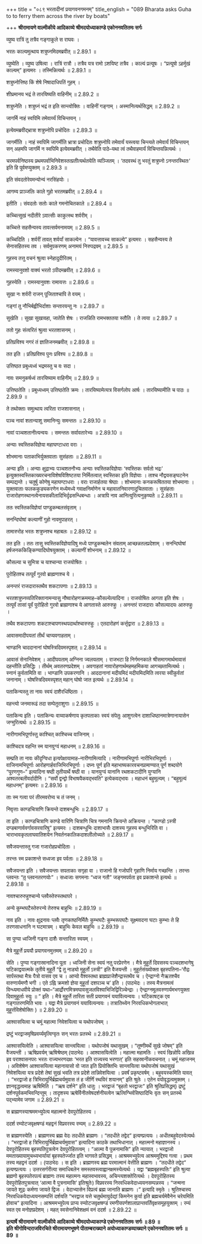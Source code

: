 +++
title = "०८९ भरतादीनां प्रयागवनगमनम्"
title_english = "089 Bharata asks Guha to to ferry them across the river by boats"

+++
**श्रीरामायणे वाल्मीकीये आदिकाव्ये श्रीमदयोध्याकाण्डे एकोननवतितमः सर्गः**

व्युष्य रात्रिं तु तत्रैव गङ्गाकूले स राघवः ।

भरतः काल्यमुत्थाय शत्रुघ्नमिदमब्रवीत् ॥ 2.89.1 ॥

व्युष्येति । व्युष्य उषित्वा । रात्रिं रात्रौ । तत्रैव यत्र रामो ऽशयिष्ट तत्रैव । काल्यं प्रत्यूषः । “प्रत्यूषो ऽहर्मुखं काल्यम्” इत्यमरः । तस्मिन्नित्यर्थः ॥ 2.89.1 ॥

शत्रुघ्नोत्तिष्ठ किं शेषे निषादाधिपतिं गुहम् ।

शीघ्रमानय भद्रं ते तारयिष्यति वाहिनीम् ॥ 2.89.2 ॥

शत्रुघ्नेति । शत्रुघ्नं भद्रं त इति सान्त्वोक्तिः । वाहिनीं गङ्गाम् । अस्मानित्यर्थसिद्धम् ॥ 2.89.2 ॥

जागर्मि नाहं स्वपिमि तमेवार्य्यं विचिन्तयन् ।

इत्येवमब्रवीद्भ्रात्रा शत्रुघ्नोपि प्रचोदितः ॥ 2.89.3 ॥

जागर्मीति । नाहं स्वपिमि जागर्मीति भ्रात्रा प्रचोदितः शत्रुघ्नोपि तमेवार्यं यस्त्वया चिन्त्यते तमेवार्यं विचिन्तयन् सन् अहमपि जागर्मि न स्वपिमि इत्येवमब्रवीत् । तथैवेति पाठे–यथा त्वं तथैवाहमार्यं विचिन्तयन्नित्यर्थः ।

चरमपर्वनिष्ठस्य प्रथमपर्वाभिनिवेशस्तत्प्रतीत्यर्थतयेति व्यञ्जितम् । ‘तदवस्थं तु भरतुं शत्रुघ्नो ऽनन्तरस्थितः’ इति हि पूर्वमप्युक्तम् ॥ 2.89.3 ॥

इति संवदतोरेवमन्योन्यं नरसिंहयोः ।

आगम्य प्राञ्जलिः काले गुहो भरतमब्रवीत् ॥ 2.89.4 ॥

इतीति । संवदतोः सतोः काले गमनोचितकाले ॥ 2.89.4 ॥

कच्चित्सुखं नदीतीरे ऽवात्सीः काकुत्स्थ शर्वरीम् ।

कच्चित्ते सहसैन्यस्य तावत्सर्वमनामयम् ॥ 2.89.5 ॥

कच्चिदिति । शर्वरीं तावत् शर्वर्यां साकल्येन । “यावत्तावच्च साकल्ये” इत्यमरः । सहसैन्यस्य ते सेनासहितस्य तव । सर्वमुपकरणम् अनामयं निरुपद्रवम् ॥ 2.89.5 ॥

गुहस्य तत्तु वचनं श्रुत्वा स्नेहादुदीरितम् ।

रामस्यानुवशो वाक्यं भरतो ऽपीदमब्रवीत् ॥ 2.89.6 ॥

गुहस्येति । रामस्यानुवशः रामायत्तः ॥ 2.89.6 ॥

सुखा नः शर्वरी राजन् पूजिताश्चापि ते वयम् ।

गङ्गां तु नौभिर्बह्वीभिर्दाशाः सन्तारयन्तु नः ॥ 2.89.7 ॥

सुखेति । सुखा सुखावहा, जातेति शेषः । राजन्निति रामभक्ततया स्तौति । ते त्वया ॥ 2.89.7 ॥

ततो गुहः संत्वरितं श्रुत्वा भरतशासनम् ।

प्रतिप्रविश्य नगरं तं ज्ञातिजनमब्रवीत् ॥ 2.89.8 ॥

तत इति । प्रतिप्रविश्य पुनः प्रविश्य ॥ 2.89.8 ॥

उत्तिष्ठत प्रबुध्यध्वं भद्रमस्तु च वः सदा ।

नावः समनुकर्षध्वं तारयिष्याम वाहिनीम् ॥ 2.89.9 ॥

उत्तिष्ठतेति । प्रबुध्यध्वम् उत्तिष्ठतेति क्रमः । तारयिष्यामेत्यत्र विसर्गलोप आर्षः । तारयिष्यामीति च पाठः ॥ 2.89.9 ॥

ते तथोक्ताः समुत्थाय त्वरिता राजशासनात् ।

पञ्च नावां शतान्याशु समानिन्युः समन्ततः ॥ 2.89.10 ॥

नावां पञ्चशतानीत्यन्वयः । समन्ततः सर्वावतारेभ्यः ॥ 2.89.10 ॥

अन्याः स्वस्तिकविज्ञेया महाघण्टाधरा वराः ।

शोभमानाः पताकाभिर्युक्तवाताः सुसंहताः ॥ 2.89.11 ॥

अन्या इति । अन्याः क्षुद्राभ्यः पञ्चशतनौभ्यः अन्याः स्वस्तिकविज्ञेयाः ‘स्वस्तिकः सर्वतो भद्रः’ इत्युक्तस्वस्तिकाख्यरचनाविशेषविशिष्टतया निर्मितत्वात् स्वस्तिका इति विज्ञेयाः । ताश्च नौद्वयसङ्घटनेन सम्पद्यन्ते । चतुर्षु कोणेषु महाघण्टाधराः । वराः राजार्हतया श्रेष्ठाः । शोभमानाः कनकरूषिततया शोभमानाः । युक्तवाताः फलककुड्यकरणेन मध्येमध्ये गवाक्षनिर्माणेन च महावातनिवारणादुचितवाताः । सुसंहताः राजारोहणस्थानत्वेनायसकीलादिभिर्दृढसन्धिबन्धाः । अत्रापि नाव आनित्युरित्यनुकृष्यते ॥ 2.89.11 ॥

ततः स्वस्तिकविज्ञेयां पाण्डुकम्बलसंवृताम् ।

सनन्दिघोषां कल्याणीं गुहो नावमुपाहरत् ।

तामारुरोह भरतः शत्रुघ्नश्च महाबलः ॥ 2.89.12 ॥

तत इति । ततः तासु स्वस्तिकविज्ञेयादिषु मध्ये पाण्डुकम्बलेन संवताम् आच्छन्नतलप्रदेशाम् । सनन्दिघोषां हर्षजनककिङ्किण्यादिघोषयुक्ताम् । कल्याणीं शोभनाम् ॥ 2.89.12 ॥

कौसल्या च सुमित्रा च याश्चान्या राजयोषितः ।

पुरोहितश्च तत्पूर्वं गुरवो ब्राह्मणाश्च ये ।

अनन्तरं राजदारास्तथैव शकटापणाः ॥ 2.89.13 ॥

भरतशत्रुघ्नव्यतिरिक्तानामन्यासु नौष्वारोहणक्रममाह–कौसल्येत्यादिना । राजयोषितः आगता इति शेषः । तत्पूर्वं तासां पूर्वं पुरोहितो गुरवो ब्राह्मणाश्च ये आगतास्ते आरुरुहुः । अनन्तरं राजदाराः कौसल्यादयः आरुरुहुः ।

तथैव शकटापणाः शकटाश्चापणस्थपदार्थाश्चारुरुहुः । एतदारोहणं कर्त्तृद्वारा ॥ 2.89.13 ॥

आवासमादीपयतां तीर्थं चाप्यवगाहताम् ।

भाण्डानि चाददानानां घोषस्त्रिदिवमस्पृशत् ॥ 2.89.14 ॥

आवासं सेनानिवेशम् । आदीपयताम् अग्निना ज्वलयताम् । राजभटा हि निर्गमनकाले श्रीसमागमार्थमावासं दहन्तीति प्रसिद्धिः । तीर्थम् अवतरणप्रदेशम् । अवगाहतां नावारोहणार्थमहमहमिकया आगच्छतामित्यर्थः । स्नानं कुर्वतामिति वा । भाण्डानि उपकरणानि । आददानानां मदीयमिदं मदीयमिदमिति त्वरया स्वीकुर्वतां जनानाम् । घोषस्त्रिदिवमस्पृशत् महान् घोषो जात इत्यर्थः ॥ 2.89.14 ॥

पताकिन्यस्तु ता नावः स्वयं दाशैरधिष्ठिताः ।

वहन्त्यो जनमारूढं तदा सम्पेतुराशुगाः ॥ 2.89.15 ॥

पताकिन्य इति । पताकिन्यः वाय्वाकर्षणाय कृतपताकाः स्वयं संपेतुः आशुगत्वेन दाशाधिष्ठानमात्रेणानायासेन जग्मुरित्यर्थः ॥ 2.89.15 ॥

नारीणामभिपूर्णास्तु काश्चित् काश्चिच्च वाजिनाम् ।

काश्चिदत्र वहन्ति स्म यानयुग्यं महाधनम् ॥ 2.89.16 ॥

सम्प्रति ता नावः कीदृग्विधा इत्यपेक्षायामाह–नारीणामित्यादि । नारीणामभिपूर्णाः नारीभिरभिपूर्णाः । वाजिनामभिपूर्णाः आरोहणार्हवाजिभिरभिपूर्णाः । दघ्नः पूर्ण इति महाभाष्यकारवचनप्रामाण्यात् पूर्ण शब्दयोगे “पूरणगुण–” इत्यादिना षष्ठी तृतीयार्थे षष्ठी वा । यानयुग्यं यानानि रथशकटादीनि युग्यानि अश्वतरबलीवर्दादीनि । “सर्वो द्वन्द्वो विभाषयैकवद्भवति” इत्येकवद्भावः । महाधनं बहुमूल्यम् । “बहुमूल्यं महाधनम्” इत्यमरः ॥ 2.89.16 ॥

ताः स्म गत्वा परं तीरमवरोप्य च तं जनम् ।

निवृत्ताः काण्डचित्राणि क्रियन्ते दाशबन्धुभिः ॥ 2.89.17 ॥

ता इति । काण्डचित्राणि काण्डे वारिणि चित्राणि चित्र गमनानि क्रियन्ते अक्रियन्त । “काण्डो ऽस्त्री दण्डबाणार्ववर्गावसरवारिषु” इत्यमरः । दाशबन्धुभिः दाशाभासैः दाशस्य गुहस्य बन्धुभिरिति वा । भाराभावकृतलाघवातिशयेन निवर्तनकालिकदाशलीलोच्यते ॥ 2.89.17 ॥

सवैजयन्तास्तु गजा गजारोहप्रचोदिताः ।

तरन्तः स्म प्रकाशन्ते सध्वजा इव पर्वताः ॥ 2.89.18 ॥

सवैजयन्ता इति । सवैजयन्ताः सपताकाः सगृहा वा । राजानो हि गजोपरि गृहाणि निर्माय गच्छन्ति । तरन्तः प्लवन्तः “तृ़ प्लवनतरणयोः” । सध्वजाः सगमनाः “ध्वज गतौ” जङ्गमपर्वता इव प्रकाशन्ते इत्यर्थः ॥ 2.89.18 ॥

नावश्चारुरुहुश्चान्ये प्लवैस्तेरुस्तथापरे ।

अन्ये कुम्भघटैस्तेरुरन्ये तेरुश्च बाहुभिः ॥ 2.89.19 ॥

नाव इति । नावः क्षुद्रनावः प्लवैः तृणकाष्ठनिर्मितैः कुम्भघटैः कुम्भरूपघटैः सूक्ष्मवदना घटाः कुम्भाः ते हि तरणसाधनानि न घटमात्रम् । बाहुभिः केवल बाहुभिः ॥ 2.89.19 ॥

सा पुण्या ध्वजिनी गङ्गा दाशैः सन्तारिता स्वयम् ।

मैत्रे मुहूर्त्ते प्रययौ प्रयागवनमुत्तमम् ॥ 2.89.20 ॥

सेति । पुण्या गङ्गास्रानादिना पूता । ध्वजिनी सेना स्वयं नतु परप्रेरणेन । मैत्रे मुहूर्ते दिवसस्य पञ्चदशभागेषु घटिकाद्वयात्मके तृतीये मुहूर्ते “द्वे तु नाड्यो मुहूर्तो ऽस्त्री” इति वैजयन्ती । मुहूर्तसंख्योक्ता बृहस्पतिना–‘रौद्रः सार्पस्तथा मैत्रः पैत्रो वासव एव च । आप्यो वैश्वस्तथा ब्राह्मप्राजेशैन्द्रास्तथैव च । ऐन्द्राग्नो नैऋतश्चैव वारुणार्यमणौ भगी । एते ऽह्नि क्रमशो ज्ञेया मुहूर्ता दशपञ्च च’ इति । (पाठभेदः । तस्य मैत्रनामत्वं विन्ध्यमाधवीये प्रोक्तं यथा–“आर्द्रोरगमित्रमघावसुजलविश्वाभिजिद्विरिञ्चेन्द्राः । ऐन्द्राग्नमूलवरुणार्यमभगयुक्ता दिवामुहूर्ताः स्युः ॥ ” इति । मैत्रे मुहूर्त्ते तारिता सती प्रयागवनं ययावित्यन्वयः । घटिकाषट्क एव गङ्गातरणमिति भावः । यद्वा मैत्रे प्रयागवनं ययावित्यन्वयः । तत्रातिथ्येन निरवधिकभोगलाभात् मुहूर्त्तविशेषोक्तिः ) ॥ 2.89.20 ॥

आश्वासयित्वा च चमूं महात्मा निवेशयित्वा च यथोपजोषम् ।

द्रष्टुं भरद्वाजमृषिप्रवर्य्यमृत्विग्वृतः सन् भरतः प्रतस्थे ॥ 2.89.21 ॥

आश्वासयित्वेति । आश्वासयित्वा सान्त्वयित्वा । यथोपजोषं यथासुखम् । “तूष्णीमर्थे सुखे जोषम्” इति वैजयन्ती । ऋषिप्रवर्यम् ऋषिश्रेष्ठम् (पाठभेदः । आश्वासयित्वेति । महात्मा महामतिः । स्वयं खिन्नोपि अखिन्न इव पराश्वासनपरः भरतः राज्यभरणदक्षः ‘भरत इति राज्यस्य भरणात्’ इति सहस्रानीकवचनात् । चमूं महाजनम् । अविशेषेण आश्वासयित्वा महानायासो वो जात इति प्रियोक्तिभिः सान्त्वयित्वा यथोपजोषं यथासुखं निवेशयित्वा यत्र प्रदेशे तेषां सुखं भवति तत्र प्रदेशे तान्निवेशयित्वा । प्रवर्षं प्रकृष्टवर्षम् । बहुवयस्कमिति यावत् । “भरद्वाजो ह त्रिभिरायुर्भिर्ब्रह्मचर्यमुवास तं ह जीर्णिं स्थविरं शयानम्” इति श्रुतेः । एतेन वयोवृद्धत्वमुक्तम् । ज्ञानवृद्धत्वमाह ऋषिमिति । “ऋष दर्शने” इति धातुः । भरद्वाजं “बृहतो भरद्वाजः” इति श्रुतिप्रसिद्धम्) द्रष्टुं दर्शनपूर्वकमभिवन्दिन्तुम् । तादृशस्य ऋषेर्विनीतवेषदर्शनीयत्वेन ऋत्विग्भिर्वसिष्ठादिभिः वृतः सन् प्रतस्थे पद्भ्यामेव जगाम ॥ 2.89.21 ॥

स ब्राह्मणस्याश्रममभ्युपेत्य महात्मनो देवपुरोहितस्य ।

ददर्श रम्योटजवृक्षषण्डं महद्वनं विप्रवरस्य रम्यम् ॥ 2.89.22 ॥

स ब्राह्मणस्येति । ब्राह्मणस्य ब्रह्म वेदः तदधीते ब्राह्मणः । “तदधीते तद्वेद” इत्यण्प्रत्ययः । अधीतबहुवेदस्येत्यर्थः । “भरद्वाजो ह त्रिभिरायुर्भिर्ब्रह्मचर्यमुवास” इत्यादिना काठके तथाभिधानात् । महात्मनो महाज्ञानस्य । देवपुरोहितस्य बृहस्पतिपुत्रत्वेन देवपुरोहितत्वम् । “आत्मा वै पुत्त्रनामासि” इति न्यायात् । भरद्वाजो ममताख्यायामुचथ्यभार्यायां बृहस्पतेर्ज्जात इति भागवते प्रसिद्धम् । आश्रममभ्युपेत्य आश्रममुद्दिश्य गत्वा । प्रथम तस्य महद्वनं ददर्श । (पाठभेदः । स इति । ब्राह्मणस्य ब्रह्म परमात्मानं वेत्तीति ब्राह्मणः । “तदधीते तद्वेद” इत्यण्प्रत्ययः । उत्तरसर्गरीत्या समाधिबलेन समस्तवस्त्वाह्वानक्षमस्येत्यर्थः । यद्वा “ब्रह्मबृहस्पतिः” इति श्रुत्या ब्रह्मणो बृहस्पतेरपत्यं ब्राह्मणः तस्य महात्मनः महास्वभावस्य, अचिन्त्यशक्तेरित्यर्थः । देवपुरोहितस्य देवपुरोहितपुत्रत्वात् ‘आत्मा वै पुत्रनामासि’ इतिश्रुतेः) विप्रवरस्य निरवधिकवेदाध्ययनसम्पन्नस्य । “जन्मना जायते शूद्रः कर्मणा जायते द्विजः । वेदाभ्यासेन विप्रत्वं ब्रह्म जानाति ब्राह्मणः ।” इत्यादि स्मृतेः । श्रुतिश्चास्य निरवधिकवेदाध्ययनसम्पत्तिं दर्शयति “भरद्वाज यत्ते चतुर्थमायुर्दद्यां किमनेन कुर्या इति ब्रह्मचर्यमेवैनेन चरेयमिति होवाच” इत्यादिना । आश्रममभ्युपेत्य प्राप्य रम्योटजवृक्षषण्डं रमणीयपर्णशालाप्रान्तवर्तिवृक्षसमूहयुक्तम् । रम्यं स्वत एव मनोज्ञप्रदेशम् । महत् स्वसेनानिवेशक्षमं वनं ददर्श ॥ 2.89.22 ॥

**इत्यार्षे श्रीरामायणे वाल्मीकीये आदिकाव्ये श्रीमदयोध्याकाण्डे एकोननवतितमः सर्गः ॥ 89 ॥  
इति श्रीगोविन्दराजविरचिते श्रीरामायणभूषणे पीताम्बराख्याने अयोध्याकाण्डव्याख्याने एकोननवतितमः सर्गः ॥ 89 ॥**
